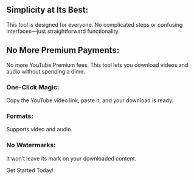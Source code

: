 ## Simplicity at Its Best: 
This tool is designed for everyone. No complicated steps or confusing interfaces—just straightforward functionality.
## No More Premium Payments: 
No more YouTube Premium fees. This tool lets you download videos and audio without spending a dime.

### One-Click Magic: 
Copy the YouTube video link, paste it, and your download is ready. 
### Formats: 
Supports video and audio.
### No Watermarks: 
It won’t leave its mark on your downloaded content.

Get Started Today!
